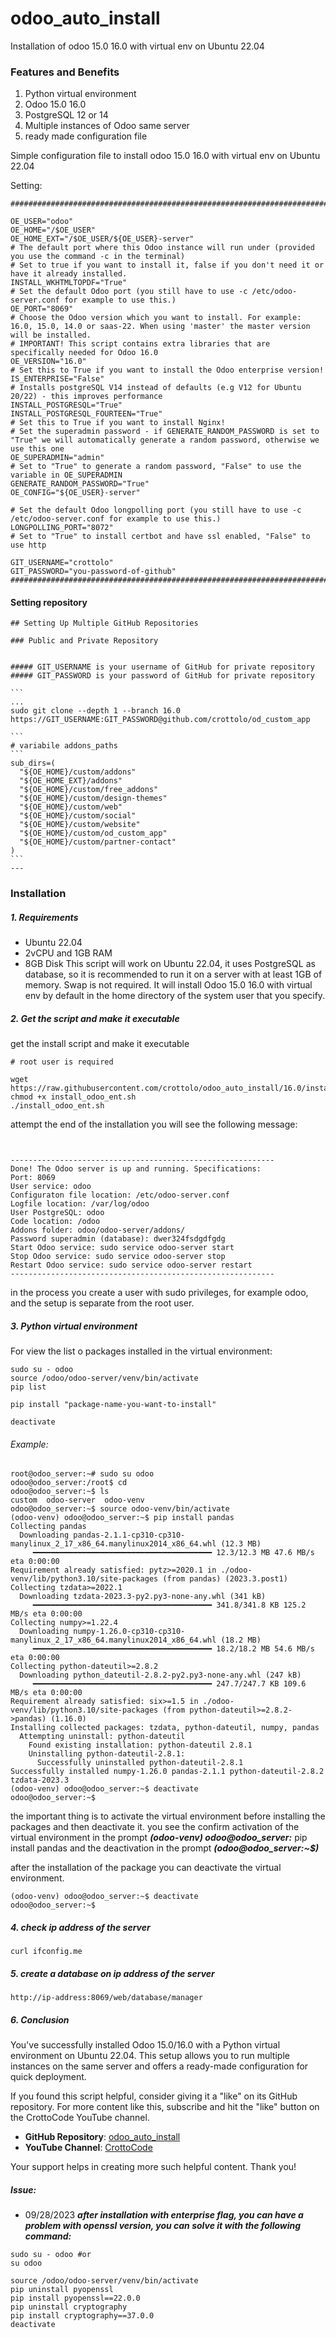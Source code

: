 # odoo_auto_install
Installation of odoo 15.0 16.0 with virtual env on Ubuntu 22.04

### Features and Benefits

1. Python virtual environment
2. Odoo 15.0 16.0
3. PostgreSQL 12 or 14
4. Multiple instances of Odoo same server
5. ready made configuration file

Simple configuration file to install odoo 15.0 16.0 with virtual env on Ubuntu 22.04

Setting:
```
################################################################################

OE_USER="odoo"
OE_HOME="/$OE_USER"
OE_HOME_EXT="/$OE_USER/${OE_USER}-server"
# The default port where this Odoo instance will run under (provided you use the command -c in the terminal)
# Set to true if you want to install it, false if you don't need it or have it already installed.
INSTALL_WKHTMLTOPDF="True"
# Set the default Odoo port (you still have to use -c /etc/odoo-server.conf for example to use this.)
OE_PORT="8069"
# Choose the Odoo version which you want to install. For example: 16.0, 15.0, 14.0 or saas-22. When using 'master' the master version will be installed.
# IMPORTANT! This script contains extra libraries that are specifically needed for Odoo 16.0
OE_VERSION="16.0"
# Set this to True if you want to install the Odoo enterprise version!
IS_ENTERPRISE="False"
# Installs postgreSQL V14 instead of defaults (e.g V12 for Ubuntu 20/22) - this improves performance
INSTALL_POSTGRESQL="True"
INSTALL_POSTGRESQL_FOURTEEN="True"
# Set this to True if you want to install Nginx!
# Set the superadmin password - if GENERATE_RANDOM_PASSWORD is set to "True" we will automatically generate a random password, otherwise we use this one
OE_SUPERADMIN="admin"
# Set to "True" to generate a random password, "False" to use the variable in OE_SUPERADMIN
GENERATE_RANDOM_PASSWORD="True"
OE_CONFIG="${OE_USER}-server"

# Set the default Odoo longpolling port (you still have to use -c /etc/odoo-server.conf for example to use this.)
LONGPOLLING_PORT="8072"
# Set to "True" to install certbot and have ssl enabled, "False" to use http

GIT_USERNAME="crottolo"
GIT_PASSWORD="you-password-of-github"
################################################################################
```
#### Setting repository
````
## Setting Up Multiple GitHub Repositories

### Public and Private Repository


##### GIT_USERNAME is your username of GitHub for private repository
##### GIT_PASSWORD is your password of GitHub for private repository

```
...
sudo git clone --depth 1 --branch 16.0 https://GIT_USERNAME:GIT_PASSWORD@github.com/crottolo/od_custom_app 

```
# variabile addons_paths
```
sub_dirs=(
  "${OE_HOME}/custom/addons"
  "${OE_HOME_EXT}/addons"
  "${OE_HOME}/custom/free_addons"
  "${OE_HOME}/custom/design-themes"
  "${OE_HOME}/custom/web"
  "${OE_HOME}/custom/social"
  "${OE_HOME}/custom/website"
  "${OE_HOME}/custom/od_custom_app"
  "${OE_HOME}/custom/partner-contact"
)
```
---
````

### Installation

##### 1. Requirements
- Ubuntu 22.04
- 2vCPU and 1GB RAM
- 8GB Disk
This script will work on Ubuntu 22.04, it uses PostgreSQL as database, so it is recommended to run it on a server with at least 1GB of memory. Swap is not required. It will install Odoo 15.0 16.0 with virtual env by default in the home directory of the system user that you specify.

##### 2. Get the script and make it executable

get the install script and make it executable
```
# root user is required

wget https://raw.githubusercontent.com/crottolo/odoo_auto_install/16.0/install_odoo_ent.sh
chmod +x install_odoo_ent.sh
./install_odoo_ent.sh
```

attempt the end of the installation you will see the following message:
```


-----------------------------------------------------------
Done! The Odoo server is up and running. Specifications:
Port: 8069
User service: odoo
Configuraton file location: /etc/odoo-server.conf
Logfile location: /var/log/odoo
User PostgreSQL: odoo
Code location: /odoo
Addons folder: odoo/odoo-server/addons/
Password superadmin (database): dwer324fsdgdfgdg
Start Odoo service: sudo service odoo-server start
Stop Odoo service: sudo service odoo-server stop
Restart Odoo service: sudo service odoo-server restart
-----------------------------------------------------------
``````

in the process you create a user with sudo privileges, for example odoo, and the setup is separate from the root user.

##### 3. Python virtual environment

For view the list o packages installed in the virtual environment:

````
sudo su - odoo
source /odoo/odoo-server/venv/bin/activate
pip list

pip install "package-name-you-want-to-install"

deactivate
````
###### Example:
````
root@odoo_server:~# sudo su odoo
odoo@odoo_server:/root$ cd
odoo@odoo_server:~$ ls
custom  odoo-server  odoo-venv
odoo@odoo_server:~$ source odoo-venv/bin/activate
(odoo-venv) odoo@odoo_server:~$ pip install pandas
Collecting pandas
  Downloading pandas-2.1.1-cp310-cp310-manylinux_2_17_x86_64.manylinux2014_x86_64.whl (12.3 MB)
     ━━━━━━━━━━━━━━━━━━━━━━━━━━━━━━━━━━━━━━━━ 12.3/12.3 MB 47.6 MB/s eta 0:00:00
Requirement already satisfied: pytz>=2020.1 in ./odoo-venv/lib/python3.10/site-packages (from pandas) (2023.3.post1)
Collecting tzdata>=2022.1
  Downloading tzdata-2023.3-py2.py3-none-any.whl (341 kB)
     ━━━━━━━━━━━━━━━━━━━━━━━━━━━━━━━━━━━━━━━━ 341.8/341.8 KB 125.2 MB/s eta 0:00:00
Collecting numpy>=1.22.4
  Downloading numpy-1.26.0-cp310-cp310-manylinux_2_17_x86_64.manylinux2014_x86_64.whl (18.2 MB)
     ━━━━━━━━━━━━━━━━━━━━━━━━━━━━━━━━━━━━━━━━ 18.2/18.2 MB 54.6 MB/s eta 0:00:00
Collecting python-dateutil>=2.8.2
  Downloading python_dateutil-2.8.2-py2.py3-none-any.whl (247 kB)
     ━━━━━━━━━━━━━━━━━━━━━━━━━━━━━━━━━━━━━━━━ 247.7/247.7 KB 109.6 MB/s eta 0:00:00
Requirement already satisfied: six>=1.5 in ./odoo-venv/lib/python3.10/site-packages (from python-dateutil>=2.8.2->pandas) (1.16.0)
Installing collected packages: tzdata, python-dateutil, numpy, pandas
  Attempting uninstall: python-dateutil
    Found existing installation: python-dateutil 2.8.1
    Uninstalling python-dateutil-2.8.1:
      Successfully uninstalled python-dateutil-2.8.1
Successfully installed numpy-1.26.0 pandas-2.1.1 python-dateutil-2.8.2 tzdata-2023.3
(odoo-venv) odoo@odoo_server:~$ deactivate 
odoo@odoo_server:~$ 
````

the important thing is to activate the virtual environment before installing the packages and then deactivate it.
you see the confirm activation of the virtual environment in the prompt 
***(odoo-venv) odoo@odoo_server:*** pip install pandas
and the deactivation in the prompt 
***(odoo@odoo_server:~$)***

after the installation of the package you can deactivate the virtual environment.
````
(odoo-venv) odoo@odoo_server:~$ deactivate
odoo@odoo_server:~$ 
````

##### 4. check ip address of the server

````
curl ifconfig.me
````
##### 5. create a database on ip address of the server

````
http://ip-address:8069/web/database/manager
````
##### 6. Conclusion

You've successfully installed Odoo 15.0/16.0 with a Python virtual environment on Ubuntu 22.04. This setup allows you to run multiple instances on the same server and offers a ready-made configuration for quick deployment.

If you found this script helpful, consider giving it a "like" on its GitHub repository. For more content like this, subscribe and hit the "like" button on the CrottoCode YouTube channel.

- **GitHub Repository**: [odoo_auto_install](https://github.com/crottolo/odoo_auto_install)
- **YouTube Channel**: [CrottoCode](https://youtube.com/@CrottoCode?si=JQqVblSkvNBBdC5S)

Your support helps in creating more such helpful content. Thank you!

##### Issue:
- 09/28/2023
***after installation with enterprise flag, you can have a problem with openssl version, you can solve it with the following command:***
````
sudo su - odoo #or 
su odoo

source /odoo/odoo-server/venv/bin/activate
pip uninstall pyopenssl
pip install pyopenssl==22.0.0
pip uninstall cryptography
pip install cryptography==37.0.0
deactivate
````
